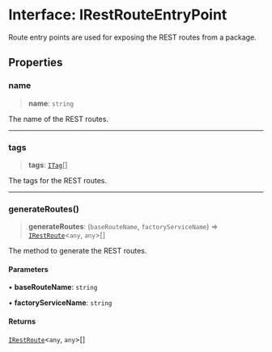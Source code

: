 # Interface: IRestRouteEntryPoint

Route entry points are used for exposing the REST routes from a package.

## Properties

### name

> **name**: `string`

The name of the REST routes.

***

### tags

> **tags**: [`ITag`](ITag.md)[]

The tags for the REST routes.

***

### generateRoutes()

> **generateRoutes**: (`baseRouteName`, `factoryServiceName`) => [`IRestRoute`](IRestRoute.md)\<`any`, `any`\>[]

The method to generate the REST routes.

#### Parameters

• **baseRouteName**: `string`

• **factoryServiceName**: `string`

#### Returns

[`IRestRoute`](IRestRoute.md)\<`any`, `any`\>[]

